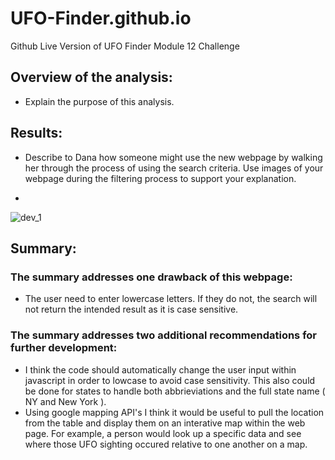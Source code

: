 # UFO-Finder.github.io
Github Live Version of UFO Finder Module 12 Challenge


## Overview of the analysis:
  - Explain the purpose of this analysis.

## Results:
  - Describe to Dana how someone might use the new webpage by walking her through the process of using the search criteria. Use images of your webpage during the filtering process to support your explanation.

  - 


![dev_1](images/List_of_dict.png "Dictionaries in a list")

## Summary:

### The summary addresses one drawback of this webpage:
  
   - The user need to enter lowercase letters. If they do not, the search will not return the intended result as it is case sensitive. 
    
### The summary addresses two additional recommendations for further development:

   - I think the code should automatically change the user input within javascript in order to lowcase to avoid case sensitivity. This also could be done for states to handle both abbrieviations and the full state name ( NY and New York ). 
   - Using google mapping API's I think it would be useful to pull the location from the table and display them on an interative map within the web page. For example, a person would look up a specific data and see where those UFO sighting occured relative to one another on a map. 
